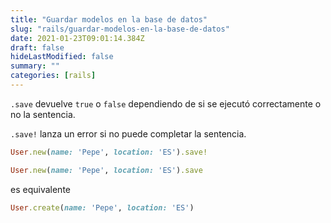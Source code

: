 ```yaml
---
title: "Guardar modelos en la base de datos"
slug: "rails/guardar-modelos-en-la-base-de-datos"
date: 2021-01-23T09:01:14.384Z
draft: false
hideLastModified: false
summary: ""
categories: [rails]
---
```



  `.save` devuelve `true` o `false` dependiendo de si se ejecutó correctamente o
  no la sentencia.

  `.save!` lanza un error si no puede completar la sentencia.

```ruby
User.new(name: 'Pepe', location: 'ES').save!
```

```ruby
User.new(name: 'Pepe', location: 'ES').save
```

  es equivalente

```ruby
User.create(name: 'Pepe', location: 'ES')
```

[post-save]: https://stackoverflow.com/a/27421738/5732392

[post-create]: https://stackoverflow.com/a/15290001/5732392

